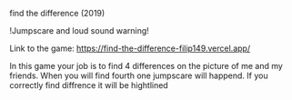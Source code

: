 find the difference (2019)

!Jumpscare and loud sound warning!

Link to the game: https://find-the-difference-filip149.vercel.app/

In this game your job is to find 4 differences on the picture of me and my friends.
When you will find fourth one jumpscare will happend.
If you correctly find diffrence it will be hightlined
